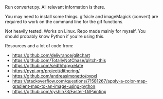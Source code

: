 Run converter.py. All relevant information is there.

You may need to install some things. gifsicle and imageMagick (convert) are required to work on the command line for the gif functions.

Not heavily tested. Works on Linux. Repo made mainly for myself. You should probably know Python if you're using this.

Resources and a lot of code from:
- https://github.com/delivrance/glitchart
- https://github.com/TotallyNotChase/glitch-this
- https://github.com/sedthh/pyxelate
- https://pypi.org/project/dithering/
- https://github.com/andreasimonetto/pypxl
- https://stackoverflow.com/questions/71581267/apply-a-color-map-gradient-map-to-an-image-using-python
- https://github.com/cyshih73/Faster-OilPainting
